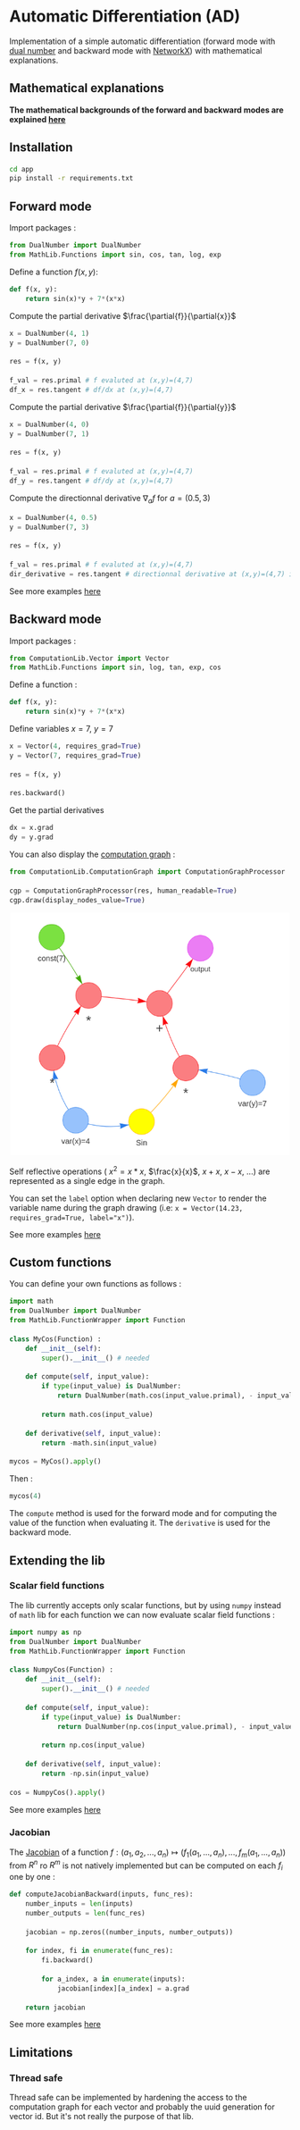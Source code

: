 # Automatic Differentiation (AD)

Implementation of a simple automatic differentiation (forward mode with [dual number](https://en.wikipedia.org/wiki/Dual_number) and backward mode with [NetworkX](https://networkx.org/documentation/stable/tutorial.html)) with mathematical explanations.

## Mathematical explanations

**The mathematical backgrounds of the forward and backward modes are explained [here](./Automatic_differientiation.pdf)**

## Installation

```bash
cd app
pip install -r requirements.txt
```

## Forward mode

Import packages :
```Python
from DualNumber import DualNumber
from MathLib.Functions import sin, cos, tan, log, exp
```

Define a function $f(x,y)$:

```Python
def f(x, y):
    return sin(x)*y + 7*(x*x)
```

Compute the partial derivative $\frac{\partial{f}}{\partial{x}}$

```Python
x = DualNumber(4, 1)
y = DualNumber(7, 0)

res = f(x, y)

f_val = res.primal # f evaluted at (x,y)=(4,7)
df_x = res.tangent # df/dx at (x,y)=(4,7)
```


Compute the partial derivative $\frac{\partial{f}}{\partial{y}}$

```Python
x = DualNumber(4, 0)
y = DualNumber(7, 1)

res = f(x, y)

f_val = res.primal # f evaluted at (x,y)=(4,7)
df_y = res.tangent # df/dy at (x,y)=(4,7)
```

Compute the directionnal derivative $\nabla_{a}f$ for $a=(0.5,3)$

```Python
x = DualNumber(4, 0.5)
y = DualNumber(7, 3)

res = f(x, y)

f_val = res.primal # f evaluted at (x,y)=(4,7)
dir_derivative = res.tangent # directionnal derivative at (x,y)=(4,7) in direction a=(0.5,3)
```

See more examples [here](./app/examples/ForwardMode.py)

## Backward mode

Import packages :
```Python
from ComputationLib.Vector import Vector
from MathLib.Functions import sin, log, tan, exp, cos
```

Define a function :
```Python
def f(x, y):
    return sin(x)*y + 7*(x*x)
```

Define variables $x=7$, $y=7$

```Python
x = Vector(4, requires_grad=True)
y = Vector(7, requires_grad=True)

res = f(x, y)

res.backward()
```

Get the partial derivatives
```Python
dx = x.grad
dy = y.grad
```

You can also display the [computation graph](https://www.tutorialspoint.com/python_deep_learning/python_deep_learning_computational_graphs.htm) :
```Python
from ComputationLib.ComputationGraph import ComputationGraphProcessor

cgp = ComputationGraphProcessor(res, human_readable=True)
cgp.draw(display_nodes_value=True)
```

<p align="center">
    <img
        alt="computation_graph_f"
        src="./assets/images/ghYgsdc8kl.png"
        width="500"
    />
</p>

Self reflective operations ( $x^2=x*x$, $\frac{x}{x}$, $x+x$, $x-x$, ...) are represented as a single edge in the graph.

You can set the `label` option when declaring new `Vector` to render the variable name during the graph drawing (i.e: `x = Vector(14.23, requires_grad=True, label="x")`).


See more examples [here](./app/examples/BackwardMode.py)

## Custom functions

You can define your own functions as follows :

```Python
import math
from DualNumber import DualNumber
from MathLib.FunctionWrapper import Function

class MyCos(Function) :
    def __init__(self):
        super().__init__() # needed
    
    def compute(self, input_value):
        if type(input_value) is DualNumber:
            return DualNumber(math.cos(input_value.primal), - input_value.tangent*math.sin(input_value.primal))

        return math.cos(input_value)
    
    def derivative(self, input_value):
        return -math.sin(input_value)

mycos = MyCos().apply()
```

Then :
```Python
mycos(4)
```

The `compute` method is used for the forward mode and for computing the value of the function when evaluating it. The `derivative` is used for the backward mode.

## Extending the lib

### Scalar field functions

The lib currently accepts only scalar functions, but by using `numpy` instead of `math` lib for each function we can now evaluate scalar field functions : 

```Python
import numpy as np
from DualNumber import DualNumber
from MathLib.FunctionWrapper import Function

class NumpyCos(Function) :
    def __init__(self):
        super().__init__() # needed
    
    def compute(self, input_value):
        if type(input_value) is DualNumber:
            return DualNumber(np.cos(input_value.primal), - input_value.tangent*np.sin(input_value.primal))

        return np.cos(input_value)
    
    def derivative(self, input_value):
        return -np.sin(input_value)

cos = NumpyCos().apply()
```

See more examples [here](./app/examples/CustomFunctions.py)

### Jacobian

The [Jacobian](https://en.wikipedia.org/wiki/Jacobian_matrix_and_determinant) of a function $f: (a_1, a_2, ..., a_n) \mapsto (f_1(a_1, ..., a_n), ..., f_m(a_1, ..., a_n))$ from $R^n$ ro $R^m$ is not natively implemented but can be computed on each $f_i$ one by one :

```Python
def computeJacobianBackward(inputs, func_res):
    number_inputs = len(inputs)
    number_outputs = len(func_res)

    jacobian = np.zeros((number_inputs, number_outputs))

    for index, fi in enumerate(func_res):
        fi.backward()

        for a_index, a in enumerate(inputs):
            jacobian[index][a_index] = a.grad
    
    return jacobian
```

See more examples [here](./app/examples/Jacobian.py)

## Limitations

### Thread safe

Thread safe can be implemented by hardening the access to the computation graph for each vector and probably the uuid generation for vector id. But it's not really the purpose of that lib.
